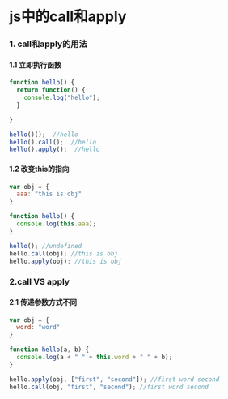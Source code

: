 js中的call和apply
==

### 1. call和apply的用法

#### 1.1 立即执行函数

```js
function hello() {
  return function() {
    console.log("hello");
  }

}

hello()();  //hello
hello().call();  //hello
hello().apply();  //hello
```

#### 1.2 改变this的指向

```js
var obj = {
  aaa: "this is obj"
}

function hello() {
  console.log(this.aaa);
}

hello(); //undefined
hello.call(obj); //this is obj
hello.apply(obj); //this is obj
```

### 2.call VS apply

#### 2.1 传递参数方式不同
```js
var obj = {
  word: "word"
}

function hello(a, b) {
  console.log(a + " " + this.word + " " + b);
}

hello.apply(obj, ["first", "second"]); //first word second
hello.call(obj, "first", "second"); //first word second
```



